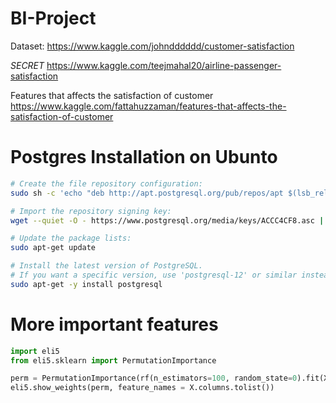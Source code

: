 # BI-Project

Dataset:
https://www.kaggle.com/johndddddd/customer-satisfaction

*SECRET*
https://www.kaggle.com/teejmahal20/airline-passenger-satisfaction

Features that affects the satisfaction of customer
https://www.kaggle.com/fattahuzzaman/features-that-affects-the-satisfaction-of-customer

# Postgres Installation on Ubunto

```sh
# Create the file repository configuration:
sudo sh -c 'echo "deb http://apt.postgresql.org/pub/repos/apt $(lsb_release -cs)-pgdg main" > /etc/apt/sources.list.d/pgdg.list'

# Import the repository signing key:
wget --quiet -O - https://www.postgresql.org/media/keys/ACCC4CF8.asc | sudo apt-key add -

# Update the package lists:
sudo apt-get update

# Install the latest version of PostgreSQL.
# If you want a specific version, use 'postgresql-12' or similar instead of 'postgresql':
sudo apt-get -y install postgresql
```

# More important features
```py
import eli5
from eli5.sklearn import PermutationImportance

perm = PermutationImportance(rf(n_estimators=100, random_state=0).fit(X,y),random_state=1).fit(X,y)
eli5.show_weights(perm, feature_names = X.columns.tolist())
```